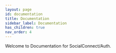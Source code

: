 ```yaml
---
layout: page
id: documentation
title: Documentation
sidebar_label: Documentation
has_children: true
nav_order: 4
---
```


Welcome to Documentation for SocialConnect/Auth.
